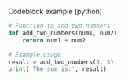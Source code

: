 Codeblock example (python)

```py title="example.py" linenums="1" hl_lines="6-7"
# Function to add two numbers
def add_two_numbers(num1, num2):
    return num1 + num2

# Example usage
result = add_two_numbers(5, 3)
print('The sum is:', result)
```